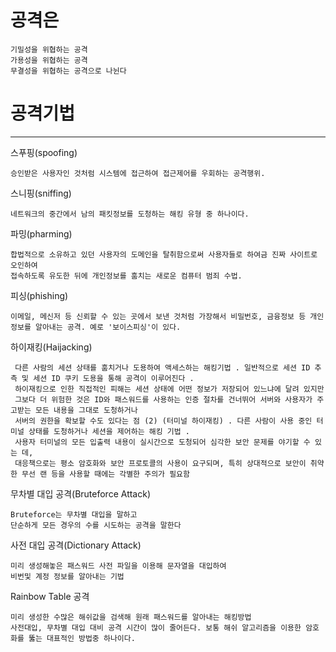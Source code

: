 # 공격은 

    기밀성을 위협하는 공격
    가용성을 위협하는 공격
    무결성을 위협하는 공격으로 나뉜다

# 공격기법 
-----

스푸핑(spoofing)
 
    승인받은 사용자인 것처럼 시스템에 접근하여 접근제어를 우회하는 공격행위.

스니핑(sniffing)
    
    네트워크의 중간에서 남의 패킷정보를 도청하는 해킹 유형 중 하나이다.

파밍(pharming)

    합법적으로 소유하고 있던 사용자의 도메인을 탈취함으로써 사용자들로 하여금 진짜 사이트로 오인하여 
    접속하도록 유도한 뒤에 개인정보를 훔치는 새로운 컴퓨터 범죄 수법.

피싱(phishing)

    이메일, 메신저 등 신뢰할 수 있는 곳에서 보낸 것처럼 가장해서 비밀번호, 금융정보 등 개인정보를 알아내는 공격. 예로 '보이스피싱'이 있다.

하이재킹(Haijacking)

     다른 사람의 세션 상태를 훔치거나 도용하여 액세스하는 해킹기법 . 일반적으로 세션 ID 추측 및 세션 ID 쿠키 도용을 통해 공격이 이루어진다 . 
     하이재킹으로 인한 직접적인 피해는 세션 상태에 어떤 정보가 저장되어 있느냐에 달려 있지만 
     그보다 더 위험한 것은 ID와 패스워드를 사용하는 인증 절차를 건너뛰어 서버와 사용자가 주고받는 모든 내용을 그대로 도청하거나 
     서버의 권한을 확보할 수도 있다는 점 (2) (터미널 하이재킹) . 다른 사람이 사용 중인 터미널 상태를 도청하거나 세션을 제어하는 해킹 기법 . 
     사용자 터미널의 모든 입출력 내용이 실시간으로 도청되어 심각한 보안 문제를 야기할 수 있는 데, 
     대응책으로는 평소 암호화와 보안 프로토콜의 사용이 요구되며, 특히 상대적으로 보안이 취약한 무선 랜 등을 사용할 때에는 각별한 주의가 필요함



무차별 대입 공격(Bruteforce Attack)

    Bruteforce는 무차별 대입을 말하고
    단순하게 모든 경우의 수를 시도하는 공격을 말한다

사전 대입 공격(Dictionary Attack)

    미리 생성해놓은 패스워드 사전 파일을 이용해 문자열을 대입하여
    비번및 계정 정보를 알아내는 기법

Rainbow Table 공격

    미리 생성한 수많은 해쉬값을 검색해 원래 패스워드를 알아내는 해킹방법
    사전대입, 무차별 대입 대비 공격 시간이 많이 줄어든다. 보통 해쉬 알고리즘을 이용한 암호화를 뚫는 대표적인 방법중 하나이다.
